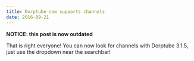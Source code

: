```yaml
---
title: Dorptube now supports channels
date: 2016-09-21
---
```


**NOTICE: this post is now outdated**

That is right everyone! You can now look for channels with Dorptube 3.1.5, just use the dropdown near the searchbar!
